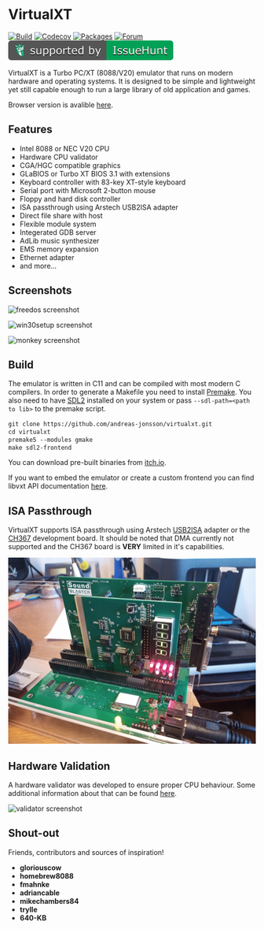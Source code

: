 # VirtualXT

[![Build](https://github.com/andreas-jonsson/virtualxt/actions/workflows/sdl2.yml/badge.svg)](https://github.com/andreas-jonsson/virtualxt/actions/workflows/sdl2.yml)
[![Codecov](https://codecov.io/gh/andreas-jonsson/virtualxt/branch/develop/graph/badge.svg?token=HD9I58ZGG5)](https://codecov.io/gh/andreas-jonsson/virtualxt)
[![Packages](https://repology.org/badge/tiny-repos/virtualxt.svg?header=packages)](https://repology.org/project/virtualxt/versions)
[![Forum](https://img.shields.io/badge/forum-itch.io-blue)](https://phix.itch.io/virtualxt/community)
[![Support](https://github.com/BoostIO/issuehunt-materials/raw/master/v1/issuehunt-shield-v1.svg)](https://issuehunt.io/r/andreas-jonsson/virtualxt)

VirtualXT is a Turbo PC/XT (8088/V20) emulator that runs on modern hardware and operating systems.
It is designed to be simple and lightweight yet still capable enough to run a large
library of old application and games.

Browser version is avalible [here](https://realmode.games).

## Features

* Intel 8088 or NEC V20 CPU
* Hardware CPU validator
* CGA/HGC compatible graphics
* GLaBIOS or Turbo XT BIOS 3.1 with extensions
* Keyboard controller with 83-key XT-style keyboard
* Serial port with Microsoft 2-button mouse
* Floppy and hard disk controller
* ISA passthrough​ using Arstech USB2ISA adapter
* Direct file share with host
* Flexible module system
* Integerated GDB server
* AdLib music synthesizer
* EMS memory expansion
* Ethernet adapter
* and more...

## Screenshots

![freedos screenshot](screenshots/freedos.PNG)

![win30setup screenshot](screenshots/win30setup.PNG)

![monkey screenshot](screenshots/monkey.PNG)

## Build

The emulator is written in C11 and can be compiled with most modern C compilers. In order to generate a Makefile you need to install [Premake](https://premake.github.io/). You also need to have [SDL2](https://www.libsdl.org/) installed on your system or pass `--sdl-path=<path to lib>` to the premake script.

```
git clone https://github.com/andreas-jonsson/virtualxt.git
cd virtualxt
premake5 --modules gmake
make sdl2-frontend
```

You can download pre-built binaries from [itch.io](https://phix.itch.io/virtualxt/purchase).

If you want to embed the emulator or create a custom frontend you can find libvxt API documentation [here](https://andreas-jonsson.github.io/virtualxt/docs).

## ISA Passthrough​

VirtualXT supports ISA passthrough using Arstech [USB2ISA](https://arstech.com/install/ecom-catshow/usb2.0.html) adapter or the [CH367](https://www.aliexpress.com/item/1005003569540792.html) development board.
It should be noted that DMA currently not supported and the CH367 board is **VERY** limited in it's capabilities.

![isa passthrough screenshot​](screenshots/isa.jpg)

## Hardware Validation

A hardware validator was developed to ensure proper CPU behaviour.
Some additional information about that can be found [here](https://hackaday.io/project/184209-virtualxt-hardware-validator).

![validator screenshot](screenshots/validator.jpg)

## Shout-out

Friends, contributors and sources of inspiration!

* **gloriouscow**
* **homebrew8088**
* **fmahnke**
* **adriancable**
* **mikechambers84**
* **trylle**
* **640-KB**
